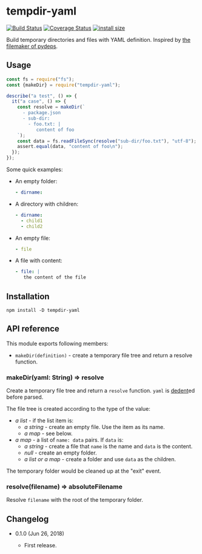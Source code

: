 tempdir-yaml
============

[![Build Status](https://travis-ci.org/eight04/tempdir-yaml.svg?branch=master)](https://travis-ci.org/eight04/tempdir-yaml)
[![Coverage Status](https://coveralls.io/repos/github/eight04/tempdir-yaml/badge.svg?branch=master)](https://coveralls.io/github/eight04/tempdir-yaml?branch=master)
[![install size](https://packagephobia.now.sh/badge?p=tempdir-yaml)](https://packagephobia.now.sh/result?p=tempdir-yaml)

Build temporary directories and files with YAML definition. Inspired by [the filemaker of pydeps](https://github.com/thebjorn/pydeps/blob/83762459eed1d199af8ac580b2882189cbca1624/tests/filemaker.py).

Usage
-----

```js
const fs = require("fs");
const {makeDir} = require("tempdir-yaml");

describe("a test", () => {
  it("a case", () => {
    const resolve = makeDir(`
      - package.json
      - sub-dir:
        - foo.txt: |
           content of foo
    `);
    const data = fs.readFileSync(resolve("sub-dir/foo.txt"), "utf-8");
    assert.equal(data, "content of foo\n");
  });
});
```

Some quick examples:

* An empty folder:
  ```yaml
  - dirname:
  ```
* A directory with children:
  ```yaml
  - dirname:
    - child1
    - child2
  ```
* An empty file:
  ```yaml
  - file
  ```
* A file with content:
  ```yaml
  - file: |
     the content of the file
  ```

Installation
------------
```
npm install -D tempdir-yaml
```

API reference
-------------

This module exports following members:

* `makeDir(definition)` - create a temporary file tree and return a resolve function.

### makeDir(yaml: String) => resolve

Create a temporary file tree and return a `resolve` function. `yaml` is [dedent](https://www.npmjs.com/package/dedent)ed before parsed.

The file tree is created according to the type of the value:

* *a list* - if the list item is:
  - *a string* - create an empty file. Use the item as its name.
  - *a map* - see below.
* *a map* - a list of `name: data` pairs. If `data` is:
  - *a string* - create a file that `name` is the name and `data` is the content.
  - *null* - create an empty folder.
  - *a list or a map* - create a folder and use `data` as the children.
  
The temporary folder would be cleaned up at the "exit" event.

### resolve(filename) => absoluteFilename

Resolve `filename` with the root of the temporary folder.

Changelog
---------

* 0.1.0 (Jun 26, 2018)

  - First release.
